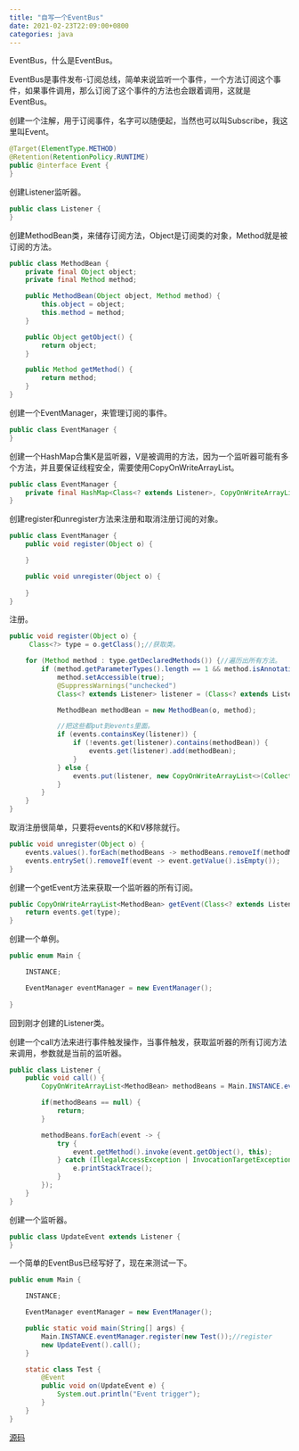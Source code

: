 ```yaml
---
title: "自写一个EventBus"
date: 2021-02-23T22:09:00+0800
categories: java
---
```


EventBus，什么是EventBus。

EventBus是事件发布-订阅总线，简单来说监听一个事件，一个方法订阅这个事件，如果事件调用，那么订阅了这个事件的方法也会跟着调用，这就是EventBus。

创建一个注解，用于订阅事件，名字可以随便起，当然也可以叫Subscribe，我这里叫Event。

```java
@Target(ElementType.METHOD)
@Retention(RetentionPolicy.RUNTIME)
public @interface Event {
}
```

创建Listener监听器。

```java
public class Listener {
}
```

创建MethodBean类，来储存订阅方法，Object是订阅类的对象，Method就是被订阅的方法。

```java
public class MethodBean {
    private final Object object;
    private final Method method;

    public MethodBean(Object object, Method method) {
        this.object = object;
        this.method = method;
    }

    public Object getObject() {
        return object;
    }

    public Method getMethod() {
        return method;
    }
}
```

创建一个EventManager，来管理订阅的事件。

```java
public class EventManager {
}
```

创建一个HashMap合集K是监听器，V是被调用的方法，因为一个监听器可能有多个方法，并且要保证线程安全，需要使用CopyOnWriteArrayList。

```java
public class EventManager {
    private final HashMap<Class<? extends Listener>, CopyOnWriteArrayList<MethodBean>> events = new HashMap<>();
}
```

创建register和unregister方法来注册和取消注册订阅的对象。

```java
public class EventManager {
    public void register(Object o) {

    }

    public void unregister(Object o) {
        
    }
}
```

注册。

```java
public void register(Object o) {
     Class<?> type = o.getClass();//获取类。

    for (Method method : type.getDeclaredMethods()) {//遍历出所有方法。
        if (method.getParameterTypes().length == 1 && method.isAnnotationPresent(Event.class)) {//保证方法只有一个参数，并且有Event这个注解。
            method.setAccessible(true);
            @SuppressWarnings("unchecked")
            Class<? extends Listener> listener = (Class<? extends Listener>) method.getParameterTypes()[0];

            MethodBean methodBean = new MethodBean(o, method);

            //把这些都put到events里面。
            if (events.containsKey(listener)) {
                if (!events.get(listener).contains(methodBean)) {
                    events.get(listener).add(methodBean);
                }
            } else {
                events.put(listener, new CopyOnWriteArrayList<>(Collections.singletonList(methodBean)));
            }
        }
    }
}
```

取消注册很简单，只要将events的K和V移除就行。

```java
public void unregister(Object o) {
    events.values().forEach(methodBeans -> methodBeans.removeIf(methodMethodBean -> methodMethodBean.getObject().equals(o)));
    events.entrySet().removeIf(event -> event.getValue().isEmpty());
}
```

创建一个getEvent方法来获取一个监听器的所有订阅。

```java
public CopyOnWriteArrayList<MethodBean> getEvent(Class<? extends Listener> type) {
    return events.get(type);
}
```

创建一个单例。

```java
public enum Main {

    INSTANCE;

    EventManager eventManager = new EventManager();
    
}
```

回到刚才创建的Listener类。

创建一个call方法来进行事件触发操作，当事件触发，获取监听器的所有订阅方法来调用，参数就是当前的监听器。

```java
public class Listener {
    public void call() {
        CopyOnWriteArrayList<MethodBean> methodBeans = Main.INSTANCE.eventManager.getEvent(this.getClass());

        if(methodBeans == null) {
            return;
        }

        methodBeans.forEach(event -> {
            try {
                event.getMethod().invoke(event.getObject(), this);
            } catch (IllegalAccessException | InvocationTargetException e) {
                e.printStackTrace();
            }
        });
    }
}
```

创建一个监听器。

```java
public class UpdateEvent extends Listener {
}
```

一个简单的EventBus已经写好了，现在来测试一下。

```java
public enum Main {

    INSTANCE;

    EventManager eventManager = new EventManager();

    public static void main(String[] args) {
        Main.INSTANCE.eventManager.register(new Test());//register
        new UpdateEvent().call();
    }

    static class Test {
        @Event
        public void on(UpdateEvent e) {
            System.out.println("Event trigger");
        }
    }
}
```

[源码](https://github.com/Enaium-Learn/EventBus)

